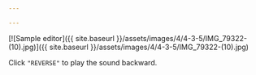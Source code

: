 ```yaml
---

---
```


[![Sample editor]({{ site.baseurl }}/assets/images/4/4-3-5/IMG_79322-(10).jpg)]({{
site.baseurl }}/assets/images/4/4-3-5/IMG_79322-(10).jpg)

Click `"REVERSE"` to play the sound backward.
